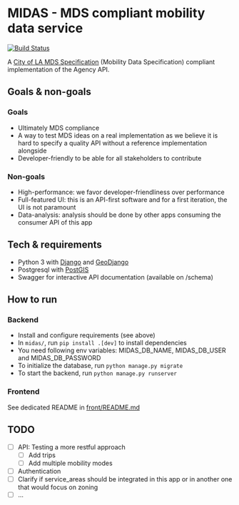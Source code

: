 # MIDAS - MDS compliant mobility data service

[![Build Status](https://travis-ci.org/Polyconseil/midas.svg?branch=master)](https://travis-ci.org/Polyconseil/midas)

A [City of LA MDS Specification](https://github.com/CityOfLosAngeles/mobility-data-specification) (Mobility Data Specification) compliant implementation of the Agency API.


## Goals & non-goals

### Goals

* Ultimately MDS compliance
* A way to test MDS ideas on a real implementation as we believe it is hard to specify a quality API without a 
reference implementation alongside
* Developer-friendly to be able for all stakeholders to contribute

### Non-goals

* High-performance: we favor developer-friendliness over performance
* Full-featured UI: this is an API-first software and for a first iteration, the UI is not paramount
* Data-analysis: analysis should be done by other apps consuming the consumer API of this app

## Tech & requirements

* Python 3 with [Django](https://www.djangoproject.com/) and [GeoDjango](https://docs.djangoproject.com/en/2.1/ref/contrib/gis/)
* Postgresql with [PostGIS](https://postgis.net/)
* Swagger for interactive API documentation (available on /schema)

## How to run

### Backend

* Install and configure requirements (see above)
* In `midas/`, run `pip install .[dev]` to install dependencies
* You need following env variables: MIDAS_DB_NAME, MIDAS_DB_USER and MIDAS_DB_PASSWORD
* To initialize the database, run `python manage.py migrate`
* To start the backend, run `python manage.py runserver`

### Frontend

See dedicated README in [front/README.md](front/README.md)


## TODO

- [ ] API: Testing a more restful approach
  - [ ] Add trips
  - [ ] Add multiple mobility modes
- [ ] Authentication
- [ ] Clarify if service_areas should be integrated in this app or in another one that would focus on zoning
- [ ] ...

